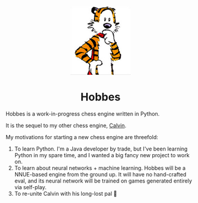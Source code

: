 <p align="center"><img src="resources/hobbes.png" width="160"></p>

# <div align="center"> Hobbes </div>

Hobbes is a work-in-progress chess engine written in Python.

It is the sequel to my other chess engine, [Calvin](https://github.com/kelseyde/calvin-chess-engine).

My motivations for starting a new chess engine are threefold:

1. To learn Python. I'm a Java developer by trade, but I've been learning Python in my spare time, and I wanted a big fancy new project to work on.
2. To learn about neural networks + machine learning. Hobbes will be a NNUE-based engine from the ground up. It will have no hand-crafted eval, and its neural network will be trained on games generated entirely via self-play.
3. To re-unite Calvin with his long-lost pal :slightly_smiling_face:
